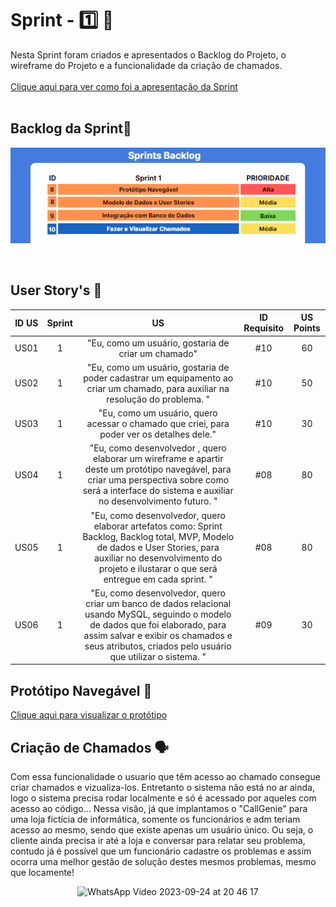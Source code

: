 # Sprint - 1️⃣ 🎯
Nesta Sprint foram criados e apresentados o Backlog do Projeto, o wireframe do Projeto e a funcionalidade da criação de chamados. 
<br>
<br>
[Clique aqui para ver como foi a apresentação da Sprint](https://prezi.com/view/SdWGFlyJoB4iychRUiW9/)
<br>
</br>
## Backlog da Sprint🌱
<div align='center'>

![Alt text](image.png)

</div>

<br>

## User Story's 📝
  
| ID US | Sprint | US                                                                                                                                                                                                                               | ID Requisito          | US Points  |
|:-------:|:--------:|:----------------------------------------------------------------------------------------------------------------------------------------------------------------------------------------------------------------------------------:|:-----------------------:|:--------:|
| US01  | 1     | "Eu, como um usuário, gostaria de criar um chamado"                                                                                                                                                                                          |  #10               |  60    |
| US02  | 1      | "Eu, como um usuário, gostaria de poder cadastrar um equipamento ao criar um chamado, para auxiliar na resolução do problema. "                                                                                                             |  #10               |  50    |
| US03  | 1      | "Eu, como um usuário, quero acessar o chamado que criei, para poder ver os detalhes dele."                                                                                                                                                  |  #10               |  30    |
| US04  | 1      | "Eu, como desenvolvedor , quero elaborar um wireframe e apartir deste um protótipo navegável, para criar uma perspectiva sobre como será a interface do sistema e auxiliar no desenvolvimento futuro. "                                     |  #08               |  80    |
| US05  | 1      | "Eu, como desenvolvedor, quero elaborar artefatos como: Sprint Backlog, Backlog total, MVP, Modelo de dados e User Stories, para auxiliar no desenvolvimento do projeto e ilustarar o que será entregue em cada sprint. "                   |  #08               |  80    |
| US06  | 1      | "Eu, como desenvolvedor, quero criar um banco de dados relacional usando MySQL, seguindo o modelo de dados que foi elaborado, para assim salvar e exibir os chamados e seus atributos, criados pelo usuário que utilizar o sistema. "       |  #09               |  30    |


## Protótipo Navegável 🚢
[Clique aqui para visualizar o protótipo](https://www.figma.com/proto/ksqvS3flyANq2J6oVo7kN1/API-2SEM-2023?type=design&node-id=17-24&t=LxQM2fE4YtED8gu2-0&scaling=contain&page-id=0%3A1&starting-point-node-id=17%3A24)

## Criação de Chamados 🗣 
Com essa funcionalidade o usuario que têm acesso ao chamado consegue criar chamados e vizualiza-los. Entretanto o sistema não está no ar ainda, logo o sistema precisa rodar localmente e só é acessado por aqueles com acesso ao código... Nessa visão, já que implantamos o "CallGenie" para uma loja fictícia de informática, somente os funcionários e adm teriam acesso ao mesmo, sendo que existe apenas um usuário único. Ou seja, o cliente ainda precisa ir até a loja e conversar para relatar seu problema, contudo já é possível que um funcionário cadastre os problemas e assim ocorra uma melhor gestão de solução destes mesmos problemas, mesmo que locamente!

<div align='center'>

![WhatsApp Video 2023-09-24 at 20 46 17](https://github.com/Grupo-Syntax-Squad/CallGenie/assets/125401155/c3ac7cc0-9bfb-4298-88dd-3b6483a07180)


</div>
